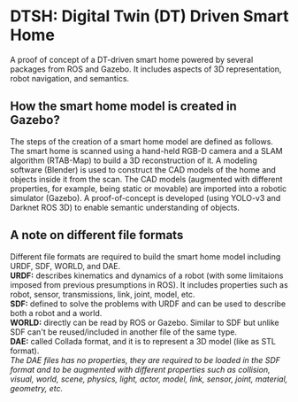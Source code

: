 # DTSH: Digital Twin (DT) Driven Smart Home

A proof of concept of a DT-driven smart home powered by several packages from ROS and Gazebo. It includes aspects of 3D representation, robot navigation, and semantics.

## How the smart home model is created in Gazebo?
The steps of the creation of a smart home model are defined as follows. 
The smart home is scanned using a hand-held RGB-D camera and a SLAM algorithm (RTAB-Map) to build a 3D reconstruction of it. 
A modeling software (Blender) is used to construct the CAD models of the home and objects inside it from the scan. The CAD models (augmented with different properties, for example, being static or movable) are imported into a robotic simulator (Gazebo). <!-- A TurtleBot model in URDF format is spawn into the simulator. --> A proof-of-concept is developed (using YOLO-v3 and Darknet ROS 3D) to enable semantic understanding of objects. 

## A note on different file formats
Different file formats are required to build the smart home model including URDF, SDF, WORLD, and DAE.  
**URDF:** describes kinematics and dynamics of a robot (with some limitaions imposed from previous presumptions in ROS). It includes properties such as robot, sensor, transmissions, link, joint, model, etc.  
**SDF:** defined to solve the problems with URDF and can be used to describe both a robot and a world.  
**WORLD:** directly can be read by ROS or Gazebo. Similar to SDF but unlike SDF can't be reused/included in another file of the same type.  
**DAE:** called Collada format, and it is to represent a 3D model (like as STL format).  
*The DAE files has no properties, they are required to be loaded in the SDF format and to be augmented with different properties such as collision, visual, world, scene, physics, light, actor, model, link, sensor, joint, material, geometry, etc.*

